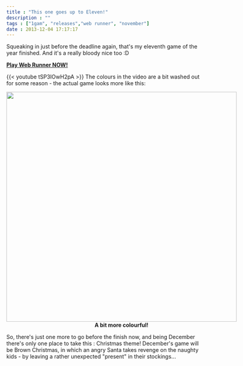 ```yaml
---
title : "This one goes up to Eleven!"
description : ""
tags : ["1gam", "releases","web runner", "november"]
date : 2013-12-04 17:17:17
---
```


Squeaking in just before the deadline again, that's my eleventh game of the year finished. And it's a really bloody nice too :D

<a href="/games/1gam-2013/web-runner"><b>Play Web Runner NOW!</b></A>

{{< youtube tSP3IOwH2pA >}}
The colours in the video are a bit washed out for some reason - the actual game looks more like this:
<p style="width:600px; margin-left:auto; margin-right:auto;">
<img style="display:block;width:600px;" src="https://s3.amazonaws.com/beercave.co.uk/gameamonth2013/month11/screenshots/splode2.png"/>
<span style="text-align:center;width:600px; display:block"><b>A bit more colourful!</b></span> 

So, there's just one more to go before the finish now, and being December there's only one place to take this : Christmas theme! December's game will be Brown Christmas, in which an angry Santa takes revenge on the naughty kids - by leaving a rather unexpected "present" in their stockings...

<!--more-->